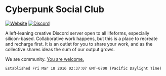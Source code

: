# Cyberpunk Social Club

[![Website](https://img.shields.io/website/https/cyberpunksocial.club.svg?style=flat-square)](https://cyberpunks.neocities.org)
[![Discord](https://img.shields.io/discord/160320676580818951.svg?style=flat-square)](https://discord.gg/bVBBfgnSPY)

A left-leaning creative Discord server open to all lifeforms, especially silicon-based. Collaborative work happens, but this is a place to recreate and recharge first. It is an outlet for you to share your work, and as the collective shares ideas the sum of our output grows.

We are community. [You are welcome.](https://cyberpunksocial.club/)

`Established Fri Mar 18 2016 02:37:07 GMT-0700 (Pacific Daylight Time)`
